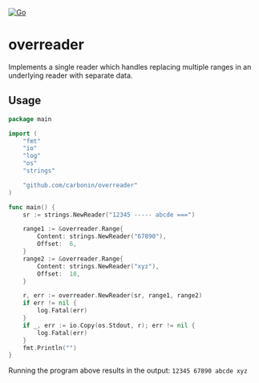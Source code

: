 [![Go](https://github.com/carbonin/overreader/actions/workflows/go.yml/badge.svg)](https://github.com/carbonin/overreader/actions/workflows/go.yml)

# overreader

Implements a single reader which handles replacing multiple ranges in an underlying reader with separate data.

## Usage

```go
package main

import (
	"fmt"
	"io"
	"log"
	"os"
	"strings"

	"github.com/carbonin/overreader"
)

func main() {
	sr := strings.NewReader("12345 ----- abcde ===")

	range1 := &overreader.Range{
		Content: strings.NewReader("67890"),
		Offset:  6,
	}
	range2 := &overreader.Range{
		Content: strings.NewReader("xyz"),
		Offset:  18,
	}

	r, err := overreader.NewReader(sr, range1, range2)
	if err != nil {
		log.Fatal(err)
	}
	if _, err := io.Copy(os.Stdout, r); err != nil {
		log.Fatal(err)
	}
	fmt.Println("")
}
```

Running the program above results in the output: `12345 67890 abcde xyz`
